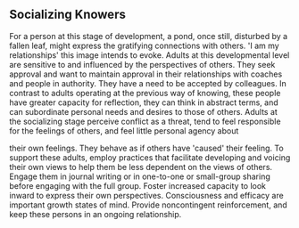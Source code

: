 ## Socializing Knowers

For a person at this stage of development, a pond, once still, disturbed by a fallen leaf, might express the gratifying connections with others. 'I am my relationships' this image intends to evoke. Adults at this developmental level are sensitive to and influenced by the perspectives of others. They seek approval and want to maintain approval in their relationships with coaches and people in authority. They have a need to be accepted by colleagues. In contrast to adults operating at the previous way of knowing, these people have greater capacity for reflection, they can think in abstract terms, and can subordinate personal needs and desires to those of others. Adults at the socializing stage perceive conflict as a threat, tend to feel responsible for the feelings of others, and feel little personal agency about

their own feelings. They behave as if others have 'caused' their feeling. To support these adults, employ practices that facilitate developing and voicing their own views to help them be less dependent on the views of others. Engage them in journal writing or in one-to-one or small-group sharing before engaging with the full group. Foster increased capacity to look inward to express their own perspectives. Consciousness and efficacy are important growth states of mind. Provide noncontingent reinforcement, and keep these persons in an ongoing relationship.